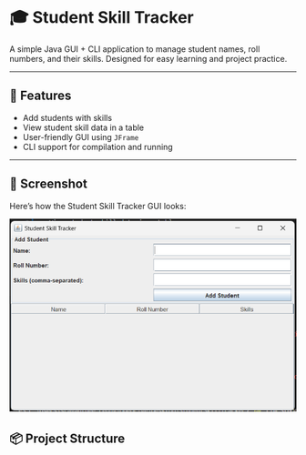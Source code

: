 # 🎓 Student Skill Tracker

A simple Java GUI + CLI application to manage student names, roll numbers, and their skills. Designed for easy learning and project practice.

---

## 🚀 Features
- Add students with skills
- View student skill data in a table
- User-friendly GUI using `JFrame`
- CLI support for compilation and running

---

## 📸 Screenshot

Here’s how the Student Skill Tracker GUI looks:

![App Screenshot](image.png)




## 📦 Project Structure

